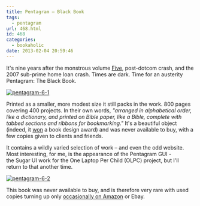```yaml
---
title: Pentagram – Black Book
tags:
  - pentagram
url: 468.html
id: 468
categories:
  - bookaholic
date: 2013-02-04 20:59:46
---
```


It's nine years after the monstrous volume [Five](http://www.neuromantics.net/blog/?p=463), post-dotcom crash, and the 2007 sub-prime home loan crash. Times are dark. Time for an austerity Pentagram: The Black Book. 

[![pentagram-6-1](/wpimages/2013/02/pentagram-6-1.jpg)](/wpimages/2013/02/pentagram-6-1.jpg) 

Printed as a smaller, more modest size it still packs in the work. 800 pages covering 400 projects. In their own words, _"arranged in alphabetical order, like a dictionary, and printed on Bible paper, like a Bible, complete with tabbed sections and ribbons for bookmarking."_ It's a beautiful object (indeed, it [won](http://new.pentagram.com/2009/01/black-book-wins-in-stiftung-bu/) a book design award) and was never available to buy, with a few copies given to clients and friends. 

It contains a wildly varied selection of work – and even the odd website. Most interesting, for me, is the appearance of the Pentagram GUI - the Sugar UI work for the One Laptop Per Child (OLPC) project, but I'll return to that another time. 

[![pentagram-6-2](/wpimages/2013/02/pentagram-6-2.jpg)](/wpimages/2013/02/pentagram-6-2.jpg) 

This book was never available to buy, and is therefore very rare with used copies turning up only [occasionally on Amazon](http://www.amazon.co.uk/gp/offer-listing/B00821GB7K/?ie=UTF8&camp=1634&condition=new&creative=19450&linkCode=ur2&tag=neuromantics-21) or Ebay.